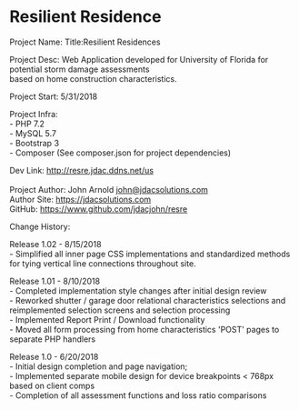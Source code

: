 # Resilient Residence

Project Name:			Title:Resilient Residences<br />

Project Desc:			Web Application developed for University of Florida for potential storm damage assessments<br>
						based on home construction characteristics.<br>

Project Start:			5/31/2018<br>

Project Infra:<br>
	-	PHP 7.2<br>
	-	MySQL 5.7<br>
	-	Bootstrap 3<br>
	-	Composer  (See composer.json for project dependencies)<br>

Dev Link:				http://resre.jdac.ddns.net/us<br>
<br>
Project Author:			John Arnold <john@jdacsolutions.com><br />
Author Site:			https://jdacsolutions.com<br />
GitHub:					https://www.github.com/jdacjohn/resre<br>

Change History:

Release 1.02 - 8/15/2018<br>
	-	Simplified all inner page CSS implementations and standardized methods for tying vertical line connections throughout site.<br>
	
Release 1.01 - 8/10/2018<br>
	-	Completed implementation style changes after initial design review<br>
	-	Reworked shutter / garage door relational characteristics selections and reimplemented selection screens and selection processing<br>
	-	Implemented Report Print / Download functionality<br>
	-	Moved all form processing from home characteristics 'POST' pages to separate PHP handlers<br>

Release 1.0 - 6/20/2018<br>
	-	Initial design completion and page navigation;<br>
	-	Implemented separate mobile design for device breakpoints < 768px based on client comps<br>
	-	Completion of all assessment functions and loss ratio comparisons<br>
